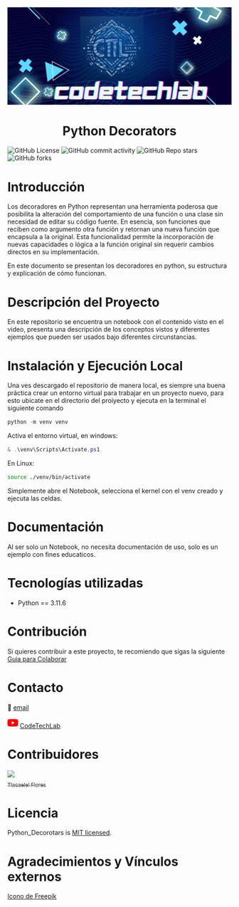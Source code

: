 <img src="https://raw.githubusercontent.com/CodeTechLab/Python_Decorators/master/Public/Banner_Github.png" >

<h1 align="center"> Python Decorators </h1>

![GitHub License](https://img.shields.io/github/license/CodeTechLab/Python_Decorators%20) ![GitHub commit activity](https://img.shields.io/github/commit-activity/t/CodeTechLab/Python_Decorators) ![GitHub Repo stars](https://img.shields.io/github/stars/CodeTechLab/Python_Decorators) ![GitHub forks](https://img.shields.io/github/forks/CodeTechLab/Python_Decorators)

# Introducción

Los decoradores en Python representan una herramienta poderosa que posibilita la alteración del comportamiento de una función o una clase sin necesidad de editar su código fuente. En esencia, son funciones que reciben como argumento otra función y retornan una nueva función que encapsula a la original. Esta funcionalidad permite la incorporación de nuevas capacidades o lógica a la función original sin requerir cambios directos en su implementación.

En este documento  se presentan los decoradores en python, su estructura y explicación de cómo funcionan.

# Descripción del Proyecto

En este repositorio se encuentra un notebook con el contenido visto en el video, presenta una descripción de los conceptos vistos y diferentes ejemplos que pueden ser usados bajo diferentes circunstancias.

# Instalación y Ejecución Local

Una ves descargado el repositorio de manera local, es siempre una buena práctica crear un entorno virtual para trabajar en un proyecto nuevo, para esto ubicate en el directorio del proiyecto y ejecuta en la terminal el siguiente comando

```powershell
python -m venv venv
```

Activa el entorno virtual, en  windows:

```powershell
& .\venv\Scripts\Activate.ps1
```

En Linux:

```bash
source ./venv/bin/activate
```

Simplemente abre el Notebook, selecciona el kernel con el venv creado y ejecuta las celdas.

# Documentación

Al ser solo un Notebook, no necesita documentación de uso, solo es un ejemplo con fines educaticos.

# Tecnologías utilizadas

- Python == 3.11.6

# Contribución

Si quieres contribuir a este proyecto, te recomiendo que sigas la siguiente [Guia para Colaborar](https://www.freecodecamp.org/espanol/news/una-guia-simple-de-git-y-una-hoja-de-trucos-para-colaboradores-de-codigo-abierto/)

# Contacto

:email: [email](mailto:tlacafv@gmail.com)

![alt text](Public/youtube_1384060(1).png) [CodeTechLab](https://www.youtube.com/channel/UCXhtdHdPiEsTm8PitJprnOQ)

# Contribuidores

[<img src="https://avatars.githubusercontent.com/u/70489518?s=400&u=c82ea22d787c70fd98c62db69dd9a4d804fe7e9e&v=4" width=115><br><sub>Tlacaelel Flores</sub>](https://github.com/Tlacaelel97)

# Licencia

Python_Decorotars is [MIT licensed](./LICENSE.md).

# Agradecimientos y Vínculos externos

<a href="https://www.freepik.es/icono/youtube_1384060#fromView=search&term=youtube&track=ais&page=1&position=0&uuid=577f1f20-eb6e-427a-a211-8724994bea77">Icono de Freepik</a>
